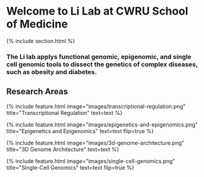 ---
---

# Welcome to Li Lab at CWRU School of Medicine



{% include section.html %}

### The Li lab applys functional genomic, epigenomic, and single cell genomic tools to dissect the genetics of complex diseases, such as obesity and diabetes.

## Research Areas

{%
  include feature.html
  image="images/transcriptional-regulation.png"
  title="Transcriptional Regulation"
  text=text
%}

{%
  include feature.html
  image="images/epigenetics-and-epigenomics.png"
  title="Epigenetics and Epigenomics"
  text=text
  flip=true
%}

{%
  include feature.html
  image="images/3d-genome-architecture.png"
  title="3D Genome Architecture"
  text=text
%}

{%
  include feature.html
  image="images/single-cell-genomics.png"
  title="Single-Cell Genomics"
  text=text
  flip=true
%}
